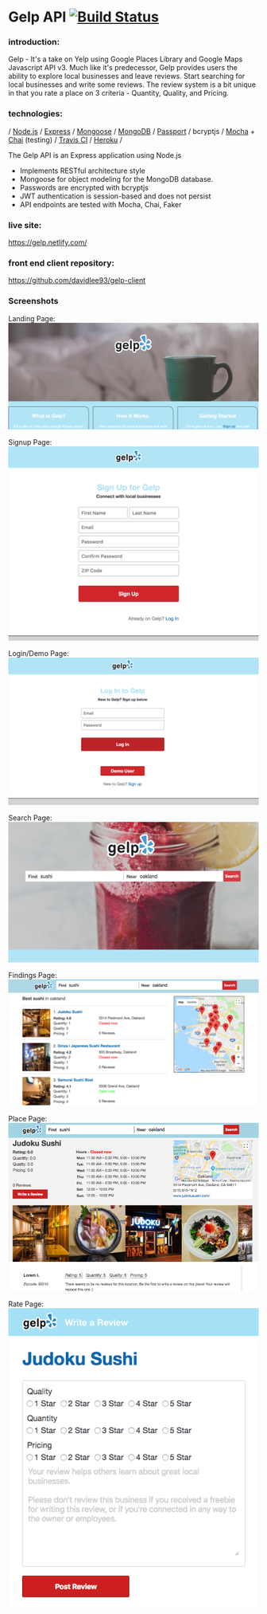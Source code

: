 # Gelp API [![Build Status](https://travis-ci.org/chang-steven/strong-heart-api.svg?branch=master)](https://travis-ci.org/chang-steven/strong-heart-api)

### introduction:

Gelp - It's a take on Yelp using Google Places Library and Google Maps Javascript API v3. Much like it's predecessor, Gelp provides users the ability to explore local businesses and leave reviews. Start searching for local businesses and write some reviews. The review system is a bit unique in that you rate a place on 3 criteria - Quantity, Quality, and Pricing.

### technologies:

/ <a href="https://nodejs.org/">Node.js</a> / <a href="https://expressjs.com/">Express</a> / <a href="http://mongoosejs.com/">Mongoose</a> / <a href="https://docs.mongodb.com/">MongoDB</a> / <a href="http://www.passportjs.org/">Passport</a> / bcryptjs / <a href="https://mochajs.org/">Mocha</a> + <a href="http://chaijs.com/">Chai</a> (testing) / <a href="https://travis-ci.org/">Travis CI</a> / <a href="https://www.heroku.com/">Heroku</a> /

The Gelp API is an Express application using Node.js

<ul>
  <li>Implements RESTful architecture style</li>
  <li>Mongoose for object modeling for the MongoDB database.</li>
  <li>Passwords are encrypted with bcryptjs</li>
  <li>JWT authentication is session-based and does not persist</li>
  <li>API endpoints are tested with Mocha, Chai, Faker</li>
</ul>

### live site:

https://gelp.netlify.com/

### front end client repository:

https://github.com/davidlee93/gelp-client

### Screenshots

Landing Page:
![Landing Page screenshot](https://github.com/davidlee93/gelp-client/blob/master/public/Landing%20Page.png)

Signup Page:
![Signup Page screenshot](https://github.com/davidlee93/gelp-client/blob/master/public/signup-page.png)

Login/Demo Page:
![Login/Demo Page screenshot](https://github.com/davidlee93/gelp-client/blob/master/public/login%3Ademo-page.png)

Search Page:
![Search Page screenshot](https://github.com/davidlee93/gelp-client/blob/master/public/Search%20Page.png)

Findings Page:
![Findings Page screenshot](https://github.com/davidlee93/gelp-client/blob/master/public/findings-page.png)

Place Page:
![Place Page screenshot](https://github.com/davidlee93/gelp-client/blob/master/public/place-page.png)

Rate Page:
<br />
![Rate Page: screenshot](https://github.com/davidlee93/gelp-client/blob/master/public/Rate%20Page.png)
